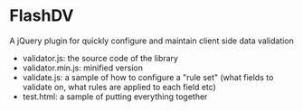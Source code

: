 FlashDV
=======

A jQuery plugin for quickly configure and maintain client side data validation

- validator.js: the source code of the library
- validator.min.js: minified version
- validate.js: a sample of how to configure a "rule set" (what fields to validate on, what rules are applied to each field etc)
- test.html: a sample of putting everything together
